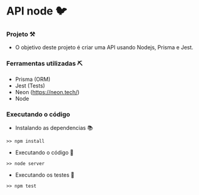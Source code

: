 # API node 🐦

### Projeto ⚒️
- O objetivo deste projeto é criar uma API usando Nodejs, Prisma e Jest.

### Ferramentas utilizadas ⛏️
- Prisma (ORM)
- Jest (Tests)
- Neon (https://neon.tech/)
- Node

### Executando o código
- Instalando as dependencias 📚

```
>> npm install
```

- Executando o código 🚀
```
>> node server
```
- Executando os testes 🥳
````
>> npm test
````
